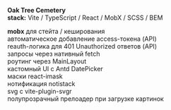 <b>Oak Tree Cemetery</b></br>
<b>stack:</b> Vite / TypeScript / React / MobX / SCSS / BEM</br>

<b>mobx</b> для стейта / кеширования</br>
автоматическое добавление access-токена (API)</br>
reauth-логика для 401 Unauthorized ответов (API)</br>
запросы через нативный fetch</br>
роутинг через MainLayout</br>
кастомный UI с Antd DatePicker</br>
маски react-imask</br>
нотификация notistack</br>
svg с vite-plugin-svgr</br>
полупрозрачный прелоадер при загрузке картинок</br>
